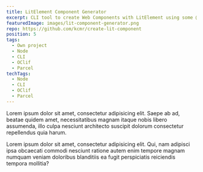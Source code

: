 ```yaml
---
title: LitElement Component Generator
excerpt: CLI tool to create Web Components with LitElement using some @open-wc recommendations and Parcel bundler.
featuredImage: images/lit-component-generator.png
repo: https://github.com/kcmr/create-lit-component
position: 5
tags:
  - Own project
  - Node
  - CLI
  - OClif
  - Parcel
techTags:
  - Node
  - CLI
  - OClif
  - Parcel
---
```


Lorem ipsum dolor sit amet, consectetur adipisicing elit. Saepe ab ad, beatae quidem amet, necessitatibus magnam itaque nobis libero assumenda, illo culpa nesciunt architecto suscipit dolorum consectetur repellendus quia harum.

Lorem ipsum dolor sit amet, consectetur adipisicing elit. Qui, nam adipisci ipsa obcaecati commodi nesciunt ratione autem enim tempore magnam numquam veniam doloribus blanditiis ea fugit perspiciatis reiciendis tempora mollitia?

